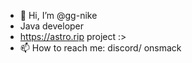 - 👋 Hi, I’m @gg-nike
- Java developer
- https://astro.rip project :>
- 📫 How to reach me: discord/ onsmack
